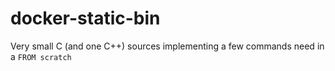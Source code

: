 docker-static-bin
=================
Very small C (and one C++) sources implementing a few commands need in a `FROM scratch`
